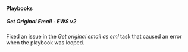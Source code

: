
#### Playbooks
##### Get Original Email - EWS v2
Fixed an issue in the *Get original email as eml* task that caused an error when the playbook was looped.
